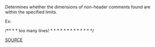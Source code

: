 Determines whether the dimensions of non-header comments found are within the specified limits.

Ex:

/** * * too many lines! * * * * * * * * * * * * */

[SOURCE](https://pmd.github.io/pmd-5.3.3/pmd-java/rules/java/comments.html#CommentSize)
